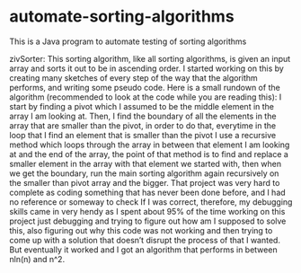 # automate-sorting-algorithms
This is a Java program to automate testing of sorting algorithms

zivSorter:
This sorting algorithm, like all sorting algorithms, is given an input array and sorts it out to be in ascending order. I started working on this by creating many sketches of every step of the way that the algorithm performs, and writing some pseudo code. Here is a small rundown of the algorithm (recommended to look at the code while you are reading this): I start by finding a pivot which I assumed to be the middle element in the array I am looking at. Then, I find the boundary of all the elements in the array that are smaller than the pivot, in order to do that, everytime in the loop that I find an element that is smaller than the pivot I use a recursive method which loops through the array in between that element I am looking at and the end of the array, the point of that method is to find and replace a smaller element in the array with that element we started with, then when we get the boundary, run the main sorting algorithm again recursively on the smaller than pivot array and the bigger. That project was very hard to complete as coding something that has never been done before, and I had no reference or someway to check If I was correct, therefore, my debugging skills came in very hendy as I spent about 95% of the time working on this project just debugging and trying to figure out how am I supposed to solve this, also figuring out why this code was not working and then trying to come up with a solution that doesn’t disrupt the process of that I wanted. But eventually it worked and I got an algorithm that performs in between nln(n) and n^2.
